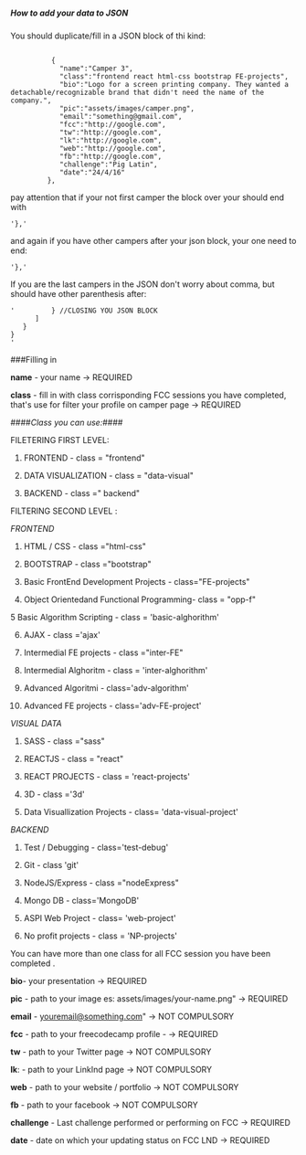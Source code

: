 ##### How to add your data to JSON


You should duplicate/fill in a JSON block of thi kind:
```

          {
            "name":"Camper 3",
            "class":"frontend react html-css bootstrap FE-projects",
            "bio":"Logo for a screen printing company. They wanted a detachable/recognizable brand that didn't need the name of the company.",
            "pic":"assets/images/camper.png",
            "email":"something@gmail.com",
            "fcc":"http://google.com",
            "tw":"http://google.com",
            "lk":"http://google.com",
            "web":"http://google.com",
            "fb":"http://google.com",
            "challenge":"Pig Latin",
            "date":"24/4/16"
         },
```

pay attention that if your not first camper the block over your should end with

```
'},'
```

and again if you have other campers after your json block, your one need to end:

```
'},'
```

If you are the last campers in the JSON don't worry about comma, but should have other parenthesis after:

```
'         } //CLOSING YOU JSON BLOCK
      ]
   }
}
'
```

###Filling in

**name** - your name -> REQUIRED

**class** - fill in with class corrisponding FCC sessions you have completed, that's use for filter your profile on camper page -> REQUIRED

####*Class you can use:*####

FILETERING FIRST LEVEL:

1. FRONTEND - class = "frontend"

2. DATA VISUALIZATION - class = "data-visual"

3. BACKEND - class =" backend"

FILTERING SECOND LEVEL :

*FRONTEND*

1. HTML / CSS - class ="html-css"

2. BOOTSTRAP  - class ="bootstrap"

3. Basic FrontEnd Development Projects - class="FE-projects"

4. Object Orientedand Functional Programming- class = "opp-f"

5 Basic Algorithm Scripting - class = 'basic-alghorithm'

6. AJAX - class ='ajax'

7. Intermedial FE projects - class ="inter-FE"

8. Intermedial Alghoritm - class = 'inter-alghorithm'

9. Advanced Algoritmi - class='adv-algorithm'

10. Advanced FE projects - class='adv-FE-project'

*VISUAL DATA*

1. SASS - class ="sass"

2. REACTJS - class = "react"

3. REACT PROJECTS - class = 'react-projects'

4. 3D - class ='3d'

5. Data Visuallization Projects - class= 'data-visual-project'


*BACKEND*

1. Test / Debugging - class='test-debug'

2. Git - class 'git'

3. NodeJS/Express - class ="nodeExpress"

4. Mongo DB - class='MongoDB'

5. ASPI Web Project - class= 'web-project'

6. No profit projects - class = 'NP-projects'


You can have more than one class for all FCC session you have been completed .


**bio**- your presentation -> REQUIRED

**pic** - path to your image es: assets/images/your-name.png" -> REQUIRED

**email** - youremail@something.com"   -> NOT COMPULSORY

**fcc**  -  path to your freecodecamp profile - -> REQUIRED

**tw** - path to your Twitter page -> NOT COMPULSORY

**lk**: - path to your LinkInd page -> NOT COMPULSORY

**web**  - path to your website / portfolio -> NOT COMPULSORY

**fb** - path to your facebook -> NOT COMPULSORY

**challenge** - Last  challenge performed or performing on FCC -> REQUIRED

**date** - date on which your updating status on FCC LND -> REQUIRED
